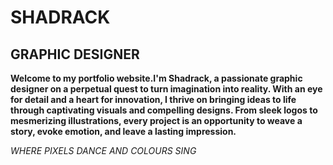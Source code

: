 # SHADRACK
## GRAPHIC DESIGNER
**Welcome to my portfolio website.I'm Shadrack, a passionate graphic designer on a perpetual quest to turn imagination into reality. With an eye for detail and a heart for innovation, I thrive on bringing ideas to life through captivating visuals and compelling designs. From sleek logos to mesmerizing illustrations, every project is an opportunity to weave a story, evoke emotion, and leave a lasting impression.**

*WHERE PIXELS DANCE AND COLOURS SING*

